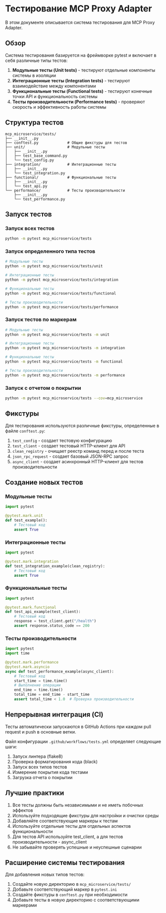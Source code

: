 # Тестирование MCP Proxy Adapter

В этом документе описывается система тестирования для MCP Proxy Adapter.

## Обзор

Система тестирования базируется на фреймворке pytest и включает в себя различные типы тестов:

1. **Модульные тесты (Unit tests)** - тестируют отдельные компоненты системы в изоляции
2. **Интеграционные тесты (Integration tests)** - тестируют взаимодействие между компонентами
3. **Функциональные тесты (Functional tests)** - тестируют конечные точки API и функциональность системы
4. **Тесты производительности (Performance tests)** - проверяют скорость и эффективность работы системы

## Структура тестов

```
mcp_microservice/tests/
├── __init__.py
├── conftest.py             # Общие фикстуры для тестов
├── unit/                   # Модульные тесты
│   ├── __init__.py
│   ├── test_base_command.py
│   └── test_config.py
├── integration/            # Интеграционные тесты
│   ├── __init__.py
│   └── test_integration.py
├── functional/             # Функциональные тесты
│   ├── __init__.py
│   └── test_api.py
└── performance/            # Тесты производительности
    ├── __init__.py
    └── test_performance.py
```

## Запуск тестов

### Запуск всех тестов

```bash
python -m pytest mcp_microservice/tests
```

### Запуск определенного типа тестов

```bash
# Модульные тесты
python -m pytest mcp_microservice/tests/unit

# Интеграционные тесты
python -m pytest mcp_microservice/tests/integration

# Функциональные тесты
python -m pytest mcp_microservice/tests/functional

# Тесты производительности
python -m pytest mcp_microservice/tests/performance
```

### Запуск тестов по маркерам

```bash
# Модульные тесты
python -m pytest mcp_microservice/tests -m unit

# Интеграционные тесты
python -m pytest mcp_microservice/tests -m integration

# Функциональные тесты
python -m pytest mcp_microservice/tests -m functional

# Тесты производительности
python -m pytest mcp_microservice/tests -m performance
```

### Запуск с отчетом о покрытии

```bash
python -m pytest mcp_microservice/tests --cov=mcp_microservice
```

## Фикстуры

Для тестирования используются различные фикстуры, определенные в файле `conftest.py`:

1. `test_config` - создает тестовую конфигурацию
2. `test_client` - создает тестовый HTTP-клиент для API
3. `clean_registry` - очищает реестр команд перед и после теста
4. `json_rpc_request` - создает базовый JSON-RPC запрос
5. `async_client` - создает асинхронный HTTP-клиент для тестов производительности

## Создание новых тестов

### Модульные тесты

```python
import pytest

@pytest.mark.unit
def test_example():
    # Тестовый код
    assert True
```

### Интеграционные тесты

```python
import pytest

@pytest.mark.integration
def test_integration_example(clean_registry):
    # Тестовый код
    assert True
```

### Функциональные тесты

```python
import pytest

@pytest.mark.functional
def test_api_example(test_client):
    # Тестовый код
    response = test_client.get("/health")
    assert response.status_code == 200
```

### Тесты производительности

```python
import pytest
import time

@pytest.mark.performance
@pytest.mark.asyncio
async def test_performance_example(async_client):
    # Тестовый код
    start_time = time.time()
    # Выполнение операции
    end_time = time.time()
    total_time = end_time - start_time
    assert total_time < 1.0  # Проверка производительности
```

## Непрерывная интеграция (CI)

Тесты автоматически запускаются в GitHub Actions при каждом pull request и push в основные ветки.

Файл конфигурации `.github/workflows/tests.yml` определяет следующие шаги:

1. Запуск линтера (flake8)
2. Проверка форматирования кода (black)
3. Запуск всех типов тестов
4. Измерение покрытия кода тестами
5. Загрузка отчета о покрытии

## Лучшие практики

1. Все тесты должны быть независимыми и не иметь побочных эффектов
2. Используйте подходящие фикстуры для настройки и очистки среды
3. Добавляйте соответствующие маркеры к тестам
4. Используйте отдельные тесты для отдельных аспектов функциональности
5. Для тестов API используйте test_client, а для тестов производительности - async_client
6. Не забывайте проверять успешные и неуспешные сценарии

## Расширение системы тестирования

Для добавления новых типов тестов:

1. Создайте новую директорию в `mcp_microservice/tests/`
2. Добавьте соответствующий маркер в `pytest.ini`
3. Создайте фикстуры в `conftest.py` при необходимости
4. Добавьте тесты в новую директорию с соответствующими маркерами 